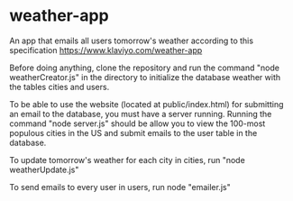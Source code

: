 # weather-app
An app that emails all users tomorrow's weather according to this specification https://www.klaviyo.com/weather-app

Before doing anything, clone the repository and run the command "node weatherCreator.js" in the directory to initialize the database weather with the tables cities and users. 

To be able to use the website (located at public/index.html) for submitting an email to the database, you must have a server running. Running the command "node server.js" should be allow you to view the 100-most populous cities in the US and submit emails to the user table in the database. 

To update tomorrow's weather for each city in cities, run "node weatherUpdate.js"

To send emails to every user in users, run node "emailer.js"
